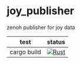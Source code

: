 # joy_publisher
zenoh publisher for joy data

|test|status|
|:--:|:--:|
|cargo build|[![Rust](https://github.com/PureRustRobot/joy_publisher/actions/workflows/rust.yml/badge.svg)](https://github.com/PureRustRobot/joy_publisher/actions/workflows/rust.yml)|
